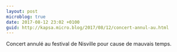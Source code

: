 ```yaml
---
layout: post
microblog: true
date: 2017-08-12 23:02 +0100
guid: http://kapsa.micro.blog/2017/08/12/concert-annul-au.html
---
```

Concert annulé au festival de Nisville pour cause de mauvais temps.
